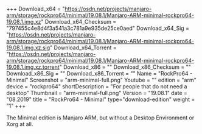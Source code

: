 +++
Download_x64 = "https://osdn.net/projects/manjaro-arm/storage/rockpro64/minimal/19.08.1/Manjaro-ARM-minimal-rockpro64-19.08.1.img.xz"
Download_x64_Checksum = "797455c4e8d4f3a541a3c781a9e935de25ce0aed"
Download_x64_Sig = "https://osdn.net/projects/manjaro-arm/storage/rockpro64/minimal/19.08.1/Manjaro-ARM-minimal-rockpro64-19.08.1.img.xz.sig"
Download_x64_Torrent = "https://osdn.net/projects/manjaro-arm/storage/rockpro64/minimal/19.08.1/Manjaro-ARM-minimal-rockpro64-19.08.1.img.xz.torrent"
Download_x86 = ""
Download_x86_Checksum = ""
Download_x86_Sig = ""
Download_x86_Torrent = ""
Name = "RockPro64 - Minimal"
Screenshot = "arm-minimal-full.png"
Youtube = ""
edition = "arm"
device = "rockpro64"
shortDescription = "For people that do not need a desktop"
Thumbnail = "arm-minimal-full.png"
Version = "19.08.1"
date = "08.2019"
title = "RockPro64 - Minimal"
type="download-edition"
weight = "1"
+++

The Minimal edition is Manjaro ARM, but without a Desktop Environment or Xorg at all.

